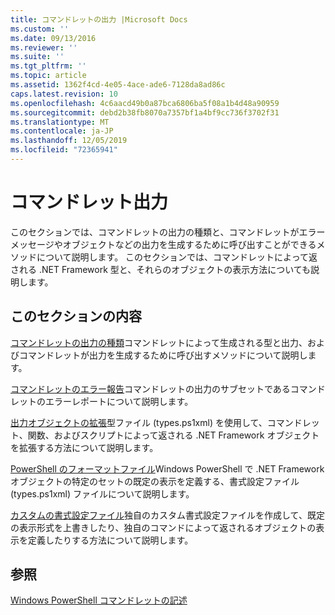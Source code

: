 ```yaml
---
title: コマンドレットの出力 |Microsoft Docs
ms.custom: ''
ms.date: 09/13/2016
ms.reviewer: ''
ms.suite: ''
ms.tgt_pltfrm: ''
ms.topic: article
ms.assetid: 1362f4cd-4e05-4ace-ade6-7128da8ad86c
caps.latest.revision: 10
ms.openlocfilehash: 4c6aacd49b0a87bca6806ba5f08a1b4d48a90959
ms.sourcegitcommit: debd2b38fb8070a7357bf1a4bf9cc736f3702f31
ms.translationtype: MT
ms.contentlocale: ja-JP
ms.lasthandoff: 12/05/2019
ms.locfileid: "72365941"
---
```

# <a name="cmdlet-output"></a>コマンドレット出力

このセクションでは、コマンドレットの出力の種類と、コマンドレットがエラーメッセージやオブジェクトなどの出力を生成するために呼び出すことができるメソッドについて説明します。 このセクションでは、コマンドレットによって返される .NET Framework 型と、それらのオブジェクトの表示方法についても説明します。

## <a name="in-this-section"></a>このセクションの内容

[コマンドレットの出力の種類](./types-of-cmdlet-output.md)コマンドレットによって生成される型と出力、およびコマンドレットが出力を生成するために呼び出すメソッドについて説明します。

[コマンドレットのエラー報告](./cmdlet-error-reporting.md)コマンドレットの出力のサブセットであるコマンドレットのエラーレポートについて説明します。

[出力オブジェクトの拡張](./extending-output-objects.md)型ファイル (types.ps1xml) を使用して、コマンドレット、関数、およびスクリプトによって返される .NET Framework オブジェクトを拡張する方法について説明します。

[PowerShell のフォーマットファイル](../format/powershell-formatting-files.md)Windows PowerShell で .NET Framework オブジェクトの特定のセットの既定の表示を定義する、書式設定ファイル (types.ps1xml) ファイルについて説明します。

[カスタムの書式設定ファイル](./custom-formatting-files.md)独自のカスタム書式設定ファイルを作成して、既定の表示形式を上書きしたり、独自のコマンドによって返されるオブジェクトの表示を定義したりする方法について説明します。

## <a name="see-also"></a>参照

[Windows PowerShell コマンドレットの記述](./writing-a-windows-powershell-cmdlet.md)
